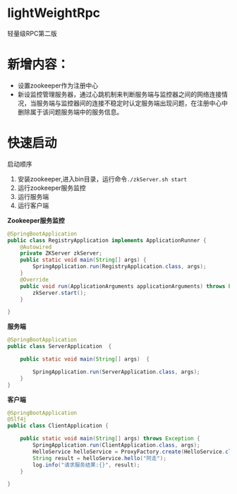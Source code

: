 # lightWeightRpc
轻量级RPC第二版

# 新增内容：
- 设置zookeeper作为注册中心
- 新设监控管理服务器，通过心跳机制来判断服务端与监控器之间的网络连接情况，当服务端与监控器间的连接不稳定时认定服务端出现问题，在注册中心中删除属于该问题服务端中的服务信息。

# 快速启动

启动顺序
1. 安装zookeeper,进入bin目录，运行命令`./zkServer.sh start`
2. 运行zookeeper服务监控
3. 运行服务端
4. 运行客户端

**Zookeeper服务监控**

```java
@SpringBootApplication
public class RegistryApplication implements ApplicationRunner {
    @Autowired
    private ZKServer zkServer;
    public static void main(String[] args) {
        SpringApplication.run(RegistryApplication.class, args);
    }
    @Override
    public void run(ApplicationArguments applicationArguments) throws Exception {
        zkServer.start();
    }

}
```

**服务端**
```java
@SpringBootApplication
public class ServerApplication  {

    public static void main(String[] args)  {

        SpringApplication.run(ServerApplication.class, args);
    }
}
```

**客户端**
```java
@SpringBootApplication
@Slf4j
public class ClientApplication {

    public static void main(String[] args) throws Exception {
        SpringApplication.run(ClientApplication.class, args);
        HelloService helloService = ProxyFactory.create(HelloService.class);
        String result = helloService.hello("阿走");
        log.info("请求服务结果:{}", result);
    }

}
```

